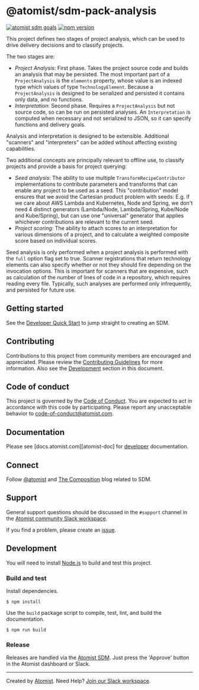 # @atomist/sdm-pack-analysis

[![atomist sdm goals](https://badge.atomist.com/T29E48P34/atomist/sdm-pack-analysis/861fefe5-af44-4445-b1b7-7f364712e386)](https://app.atomist.com/workspace/T29E48P34)
[![npm version](https://img.shields.io/npm/v/@atomist/sdm-pack-analysis.svg)](https://www.npmjs.com/package/@atomist/sdm-pack-anaylsis)

This project defines two stages of project analysis, which can be used to
drive delivery decisions and to classify projects.

The two stages are:

- _Project Analysis_: First phase. Takes the project source code and
builds an analysis that may be persisted. The most important part of
a `ProjectAnalysis` is the `elements` property, whose value is an indexed type which values
of type `TechnologyElement`. Because a `ProjectAnalysis` is designed to be
serialized and persisted it contains only data, and no functions.
- _Interpretation_: Second phase. Requires a `ProjectAnalysis` but not source
code, so can be run on persisted analyses. An `Interpretation` is computed
when necessary and not serialized to JSON, so it can specify functions and
delivery goals.

Analysis and interpretation is designed to be extensible. Additional "scanners"
and "interpreters" can be added wtihout affecting existing capabilities.

Two additional concepts are principally relevant to offline use, to classify projects
and provide a basis for project querying:

- _Seed analysis_: The ability to use multiple `TransformRecipeContributor` implementations
to contribute parameters and transforms that can enable any project to
be used as a seed. This "contribution" model ensures that we avoid the Cartesian product
problem with seeds: E.g. if we care about AWS Lambda and Kubernetes, Node and Spring,
we don't need 4 distinct generators (Lambda/Node, Lambda/Spring, Kube/Node and Kube/Spring),
but can use one "universal" generator that applies whichever contributions are
relevant to the current seed.
- _Project scoring_: The ability to attach scores to an interpretation for
various dimensions of a project, and to calculate a weighted composite score
based on individual scores.

Seed analysis is only performed when a project analysis is performed with the `full` option flag
set to true. Scanner registrations that return technology elements can also specify
whether or not they should fire depending on the invocation options. This is important
for scanners that are expensive, such as calculation of the number of lines of code
in a repository, which requires reading every file. Typically, such analyses
are performed only infrequently, and persisted for future use.

## Getting started

See the [Developer Quick Start][atomist-quick] to jump straight to
creating an SDM.

[atomist-quick]: https://docs.atomist.com/quick-start/ (Atomist - Developer Quick Start)

## Contributing

Contributions to this project from community members are encouraged
and appreciated. Please review the [Contributing
Guidelines](CONTRIBUTING.md) for more information. Also see the
[Development](#development) section in this document.

## Code of conduct

This project is governed by the [Code of
Conduct](CODE_OF_CONDUCT.md). You are expected to act in accordance
with this code by participating. Please report any unacceptable
behavior to code-of-conduct@atomist.com.

## Documentation

Please see [docs.atomist.com][atomist-doc] for
[developer][atomist-doc-sdm] documentation.

[atomist-doc-sdm]: https://docs.atomist.com/developer/sdm/ (Atomist Documentation - SDM Developer)

## Connect

Follow [@atomist][atomist-twitter] and [The Composition][atomist-blog]
blog related to SDM.

[atomist-twitter]: https://twitter.com/atomist (Atomist on Twitter)
[atomist-blog]: https://the-composition.com/ (The Composition - The Official Atomist Blog)

## Support

General support questions should be discussed in the `#support`
channel in the [Atomist community Slack workspace][slack].

If you find a problem, please create an [issue][].

[issue]: https://github.com/atomist-seeds/sdm-pack/issues

## Development

You will need to install [Node.js][node] to build and test this
project.

[node]: https://nodejs.org/ (Node.js)

### Build and test

Install dependencies.

```
$ npm install
```

Use the `build` package script to compile, test, lint, and build the
documentation.

```
$ npm run build
```

### Release

Releases are handled via the [Atomist SDM][atomist-sdm].  Just press
the 'Approve' button in the Atomist dashboard or Slack.

[atomist-sdm]: https://github.com/atomist/atomist-sdm (Atomist Software Delivery Machine)

---

Created by [Atomist][atomist].
Need Help?  [Join our Slack workspace][slack].

[atomist]: https://atomist.com/ (Atomist - How Teams Deliver Software)
[slack]: https://join.atomist.com/ (Atomist Community Slack)
